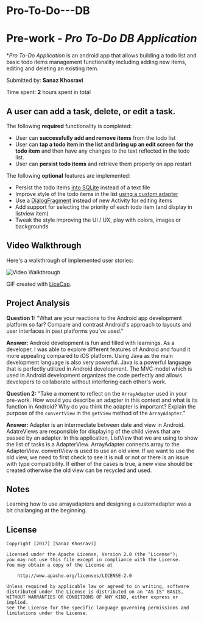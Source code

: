 # Pro-To-Do---DB
# Pre-work - *Pro To-Do DB Application*

**Pro To-Do Application* is an android app that allows building a todo list and basic todo items management functionality including adding new items, editing and deleting an existing item.

Submitted by: **Sanaz Khosravi**

Time spent: **2** hours spent in total

## A user can add a task, delete, or edit a task.

The following **required** functionality is completed:

* User can **successfully add and remove items** from the todo list
* User can **tap a todo item in the list and bring up an edit screen for the todo item** and then have any changes to the text reflected in the todo list.
* User can **persist todo items** and retrieve them properly on app restart

The following **optional** features are implemented:

* Persist the todo items [into SQLite](http://guides.codepath.com/android/Persisting-Data-to-the-Device#sqlite) instead of a text file
* Improve style of the todo items in the list [using a custom adapter](http://guides.codepath.com/android/Using-an-ArrayAdapter-with-ListView)
* Use a [DialogFragment](http://guides.codepath.com/android/Using-DialogFragment) instead of new Activity for editing items
* Add support for selecting the priority of each todo item (and display in listview item)
* Tweak the style improving the UI / UX, play with colors, images or backgrounds

## Video Walkthrough

Here's a walkthrough of implemented user stories:

<img src='http://i.imgur.com/kLbPhtu.gif' title='Video Walkthrough' width='' alt='Video Walkthrough' />

GIF created with [LiceCap](http://www.cockos.com/licecap/).

## Project Analysis

**Question 1:** "What are your reactions to the Android app development platform so far? Compare and contrast Android's approach to layouts and user interfaces in past platforms you've used."

**Answer:** Android development is fun and filled with learnings. As a developer, I was able to explore different features of Android and found it more appealing compared to iOS platform. Using Java as the main development language is also very powerful. Java is a powerful language that is perfectly utilized in Android development. The MVC model which is used in Android development organizes the code perfectly and allows developers to collaborate without interfering each other's work. 

**Question 2:** "Take a moment to reflect on the `ArrayAdapter` used in your pre-work. How would you describe an adapter in this context and what is its function in Android? Why do you think the adapter is important? Explain the purpose of the `convertView` in the `getView` method of the `ArrayAdapter`."

**Answer:** Adapter is an intermediate between date and view in Android. AdatreViews are responsible for displaying of the child views that are passed by an adapter. In this application, ListView that we are using to show the list of tasks is a AdapterView. ArrayAdapter connects array to the AdapterView. convertView is used to use an old view. If we want to use the old view, we need to first check to see it is null or not or there is an issue with type compatibility. If either of the cases is true, a new view should be created otherwise the old view can be recycled and used. 

## Notes

Learning how to use arrayadapters and designing a customadapter was a bit challanging at the beginning.  

## License

    Copyright [2017] [Sanaz Khosravi]

    Licensed under the Apache License, Version 2.0 (the "License");
    you may not use this file except in compliance with the License.
    You may obtain a copy of the License at

        http://www.apache.org/licenses/LICENSE-2.0

    Unless required by applicable law or agreed to in writing, software
    distributed under the License is distributed on an "AS IS" BASIS,
    WITHOUT WARRANTIES OR CONDITIONS OF ANY KIND, either express or implied.
    See the License for the specific language governing permissions and
    limitations under the License.
